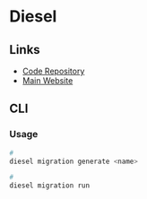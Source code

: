# Diesel

<!--
path:packages path:Cargo.toml content:diesel
-->

<!--
https://github.com/dani-garcia/vaultwarden
https://github.com/barthofu/playshelf/blob/dev/apps/server

https://github.com/is-it-ayush/lune/tree/master/apps/backend
-->

## Links

- [Code Repository](https://github.com/diesel-rs/diesel)
- [Main Website](https://diesel.rs)

## CLI

<!--
diesel setup
-->

### Usage

```sh
#
diesel migration generate <name>

#
diesel migration run
```
